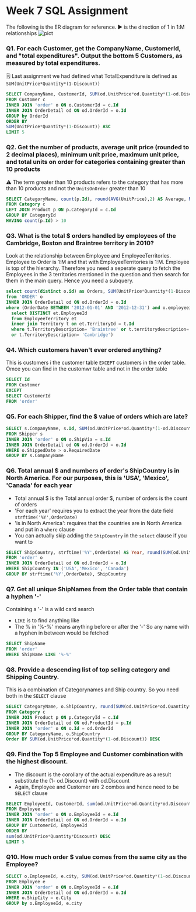 # Week 7 SQL Assignment

The following is the ER diagram for reference.
▶️ is the direction of 1 in 1:M relationships
![pict](https://documentation.red-gate.com/dms6/files/49646072/49646073/3/1559655630714/ERDiagramNorthwind.png)

### Q1. For each Customer, get the CompanyName, CustomerId, and "total expenditures". Output the bottom 5 Customers, as measured by total expenditures.
🗒️ Last assignment we had defined what TotalExpenditure is defined as ```SUM(UnitPrice*Quantity*(1-Discount))```
```sql
SELECT CompanyName, CustomerId, SUM(od.UnitPrice*od.Quantity*(1-od.Discount)) as TotalExpenditures
FROM Customer c
INNER JOIN 'order' o ON o.CustomerId = c.Id
INNER JOIN OrderDetail od ON od.OrderId = o.Id
GROUP by OrderId
ORDER BY
SUM(UnitPrice*Quantity*(1-Discount)) ASC
LIMIT 5
```

### Q2. Get the number of products, average unit price (rounded to 2 decimal places), minimum unit price, maximum unit price, and total units on order for categories containing greater than 10 products

⚠️ The term greater than 10 products refers to the category that has more than 10 products and not the ```UnitsOnOrder``` greater than 10

```sql
SELECT CategoryName, count(p.Id), round(AVG(UnitPrice),2) AS Average, MIN(UnitPrice) AS MinimumUnitPrice, MAX(UnitPrice) AS MaximumUnitPrice, count(UnitsOnOrder) AS NumberOfProducts, SUM(UnitsOnOrder) AS UnitsOnOrder
FROM Category c
LEFT JOIN Product p ON p.CategoryId = c.Id
GROUP BY CategoryId
HAVING count(p.Id) > 10
```

### Q3. What is the total $ orders handled by employees of the Cambridge, Boston and Braintree territory in 2010? 

Look at the relationship between Employee and EmployeeTerritories. Employee to Order is 1:M and that with EmployeeTerritories is 1:M. Employee is top of the hierarchy. Therefore you need a seperate query to fetch the Employees in the 3 territories mentioned in the question and then search for them in the main query. Hence you need a subquery.
```sql
select count(distinct o.id) as Orders, SUM(UnitPrice*Quantity*(1-Discount)) AS 'Total$'
from 'ORDER' o
INNER JOIN OrderDetail od ON od.OrderId = o.Id
where (OrderDate BETWEEN '2012-01-01' AND '2012-12-31') and o.employeeid in (
  select DISTINCT et.EmployeeId
  from EmployeeTerritory et
  inner join Territory t on et.TerritoryId = t.Id
  where t.TerritoryDescription= 'Braintree' or t.territorydescription= 'Boston' 
  or t.TerritoryDescription= 'Cambridge')
```

### Q4. Which customers haven't ever ordered anything?

This is customers i the customer table ```EXCEPT``` customers in the order table. Omce you can find in the customwr table and not in the order table

```sql
SELECT Id
FROM Customer
EXCEPT
SELECT CustomerId
FROM 'order'
```

### Q5. For each Shipper, find the $ value of orders which are late?

```sql
SELECT s.CompanyName, s.Id, SUM(od.UnitPrice*od.Quantity*(1-od.Discount)) as Value
FROM Shipper s
INNER JOIN 'order' o ON o.ShipVia = s.Id
INNER JOIN OrderDetail od ON od.OrderId = o.Id
WHERE o.ShippedDate > o.RequiredDate
GROUP BY s.CompanyName
```

### Q6. Total annual $ and numbers of  order's ShipCountry is in North America. For our purposes, this is 'USA', 'Mexico', 'Canada' for each year

- Total annual $ is the Total annual order $, number of orders is the count of orders
- 'For each year' requires you to extract the year from the date field ```strftime('%Y',OrderDate)```
- 'is in North America': requires that the countries are in North America and put in a ```where``` clause
- You can actually skip adding the ```ShipCountry``` in the ```select``` clause if you want to

```sql
SELECT ShipCountry, strftime('%Y',OrderDate) AS Year, round(SUM(od.UnitPrice*od.Quantity*(1-od.Discount)),1) as TotalAnnualOrders, count(o.Id) as NumberOfOrders
FROM 'order' o
INNER JOIN OrderDetail od ON od.OrderId = o.Id
WHERE ShipCountry IN ('USA','Mexico', 'Canada')
GROUP BY strftime('%Y',OrderDate), ShipCountry
```
### Q7. Get all unique ShipNames from the Order table that contain a hyphen '-'

Containing a '-' is a wild card search
- ```LIKE``` is to find anything like
- The % in '%-%' means anything before or after the '-' So any name with a hyphen in between would be fetched
```sql
SELECT ShipName
FROM 'order'
WHERE ShipName LIKE '%-%'
```

### Q8. Provide a descending list of top selling category and Shipping Country.

This is a combination of Categorynames and Ship country. So you need both in the ```SELECT``` clause
```sql
SELECT CategoryName, o.ShipCountry, round(SUM(od.UnitPrice*od.Quantity*(1-od.Discount)),1) AS TopSellingCategory
FROM Category c
INNER JOIN Product p ON p.CategoryId = c.Id
INNER JOIN OrderDetail od ON od.ProductId = p.Id
INNER JOIN 'order' o ON o.Id = od.OrderId
GROUP BY CategoryName, o.ShipCountry
Order BY SUM(od.UnitPrice*od.Quantity*(1-od.Discount)) DESC
```

### Q9. Find the Top 5 Employee and Customer combination with the highest discount. 

- The discount is the corollary of the actual expenditure as a result substitute the (1- od.Discount) with od.Discount
- Again, Employee and Customer are 2 combos and hence need to be ```SELECT``` clause
```sql
SELECT EmployeeId, CustomerId, sum(od.UnitPrice*od.Quantity*od.Discount) as Discount
FROM Employee e
INNER JOIN 'order' o ON o.EmployeeId = e.Id
INNER JOIN OrderDetail od ON od.OrderId = o.Id
GROUP BY CustomerId, EmployeeId
ORDER BY
sum(od.UnitPrice*Quantity*Discount) DESC
LIMIT 5
```

### Q10. How much order $ value comes from the same city as the Employee?

```sql
SELECT o.EmployeeId, e.city, SUM(od.UnitPrice*od.Quantity*(1-od.Discount)) as Sold
FROM Employee e
INNER JOIN 'order' o ON o.EmployeeId = e.Id
INNER JOIN OrderDetail od ON od.OrderId = o.Id
WHERE o.ShipCity = e.City
GROUP by o.EmployeeId, e.city
```



